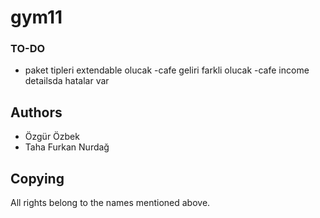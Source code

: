 # gym11

### TO-DO
- paket tipleri extendable olucak
-cafe geliri farkli olucak
-cafe income detailsda hatalar var

## Authors
- Özgür Özbek
- Taha Furkan Nurdağ

## Copying
All rights belong to the names mentioned above. 
